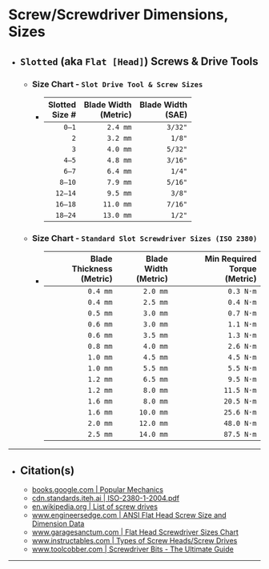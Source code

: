 <!-- https://github.com/mcavallo-git/Coding/blob/main/hardware/screws-screwdrivers/slotted-flat-head_dimensions-sizes.md -->

# Screw/Screwdriver Dimensions, Sizes

- ## `Slotted` (aka `Flat [Head]`) Screws & Drive Tools
  - ### Size Chart - `Slot Drive Tool & Screw Sizes`
    - | Slotted<br />Size # | Blade Width<br />(Metric) | Blade Width<br />(SAE) |
      | ------------------: | ------------------------: | ---------------------: |
      |               `0–1` |                  `2.4 mm` |                `3/32"` |
      |                 `2` |                  `3.2 mm` |                 `1/8"` |
      |                 `3` |                  `4.0 mm` |                `5/32"` |
      |               `4–5` |                  `4.8 mm` |                `3/16"` |
      |               `6–7` |                  `6.4 mm` |                 `1/4"` |
      |              `8–10` |                  `7.9 mm` |                `5/16"` |
      |             `12–14` |                  `9.5 mm` |                 `3/8"` |
      |             `16–18` |                 `11.0 mm` |                `7/16"` |
      |             `18–24` |                 `13.0 mm` |                 `1/2"` |
  - ### Size Chart - `Standard Slot Screwdriver Sizes (ISO 2380)`
    - | Blade Thickness<br />(Metric) | Blade Width<br />(Metric) | Min Required Torque<br />(Metric) |
      | ----------------------------: | ------------------------: | --------------------------------: |
      |                      `0.4 mm` |                  `2.0 mm` |                         `0.3 N·m` |
      |                      `0.4 mm` |                  `2.5 mm` |                         `0.4 N·m` |
      |                      `0.5 mm` |                  `3.0 mm` |                         `0.7 N·m` |
      |                      `0.6 mm` |                  `3.0 mm` |                         `1.1 N·m` |
      |                      `0.6 mm` |                  `3.5 mm` |                         `1.3 N·m` |
      |                      `0.8 mm` |                  `4.0 mm` |                         `2.6 N·m` |
      |                      `1.0 mm` |                  `4.5 mm` |                         `4.5 N·m` |
      |                      `1.0 mm` |                  `5.5 mm` |                         `5.5 N·m` |
      |                      `1.2 mm` |                  `6.5 mm` |                         `9.5 N·m` |
      |                      `1.2 mm` |                  `8.0 mm` |                        `11.5 N·m` |
      |                      `1.6 mm` |                  `8.0 mm` |                        `20.5 N·m` |
      |                      `1.6 mm` |                 `10.0 mm` |                        `25.6 N·m` |
      |                      `2.0 mm` |                 `12.0 mm` |                        `48.0 N·m` |
      |                      `2.5 mm` |                 `14.0 mm` |                        `87.5 N·m` |

***

- ## Citation(s)
  - [books.google.com | Popular Mechanics](https://books.google.com/books?id=R2YEAAAAMBAJ&pg=PA82#v=onepage&q&f=false)
  - [cdn.standards.iteh.ai | ISO-2380-1-2004.pdf](https://cdn.standards.iteh.ai/samples/35869/8172b254f966470ab774a4c0a99231a2/ISO-2380-1-2004.pdf)
  - [en.wikipedia.org | List of screw drives](https://en.wikipedia.org/wiki/List_of_screw_drives)
  - [www.engineersedge.com | ANSI Flat Head Screw Size and Dimension Data](https://www.engineersedge.com/flat_head_screw.htm)
  - [www.garagesanctum.com | Flat Head Screwdriver Sizes Chart](https://www.garagesanctum.com/size-chart/screwdriver-sizes-chart/#ftoc-heading-1)
  - [www.instructables.com | Types of Screw Heads/Screw Drives](https://www.instructables.com/Types-of-Screw-Heads/)
  - [www.toolcobber.com | Screwdriver Bits - The Ultimate Guide](https://www.toolcobber.com.au/power-tools/drilling/accessories/screwdriver-bits/)

***

